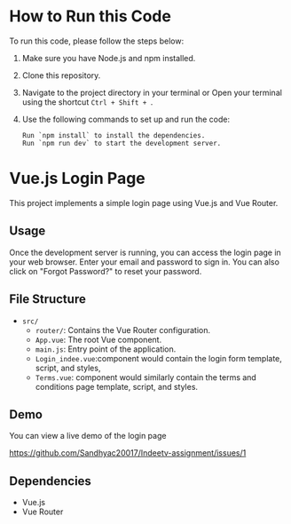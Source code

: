 # How to Run this Code

To run this code, please follow the steps below:

1. Make sure you have Node.js and npm installed.
2. Clone this repository.
3. Navigate to the project directory in your terminal or  Open your terminal using the shortcut `Ctrl + Shift + `.
4. Use the following commands to set up and run the code:


       Run `npm install` to install the dependencies.
       Run `npm run dev` to start the development server.



# Vue.js Login Page

This project implements a simple login page using Vue.js and Vue Router.


## Usage

Once the development server is running, you can access the login page in your web browser. Enter your email and password to sign in. You can also click on "Forgot Password?" to reset your password.

## File Structure

- `src/`
  - `router/`: Contains the Vue Router configuration.
  - `App.vue`: The root Vue component.
  - `main.js`: Entry point of the application.
  - `Login_indee.vue`:component would contain the login form template, script, and styles,
  - `Terms.vue`: component would similarly contain the terms and conditions page template, script, and styles.



## Demo

You can view a live demo of the login page 

https://github.com/Sandhyac20017/Indeetv-assignment/issues/1



## Dependencies

- Vue.js
- Vue Router

